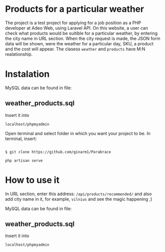 # Products for a particular weather

The project is a test project for applying for a job position as a PHP developer at Adeo Web, using Laravel API.
On this website, a user can check what products would be suitible for a particular weather, by entering the city name in URL section. When the city request is made, the JSON form data will be shown, were the weather for a particular day, SKU, a product and the cost will appear. The clasess `weather` and `products` have M:N realationship.

# Instalation

MySQL data can be found in file:
## weather_products.sql

Insert it into 
```
localhost/phpmyadmin
```
Open terminal and select folder in which you want your project to be. In terminal, insert:
```

$ git clone https://github.com/ginarm1/Parabrace

php artisan serve

```
# How to use it

In URL section, enter this address: `/api/products/recommended/` and also add city name in it, for example, `vilnius` and see the magic happening ;)


MySQL data can be found in file:
## weather_products.sql

Insert it into 
```
localhost/phpmyadmin
```


